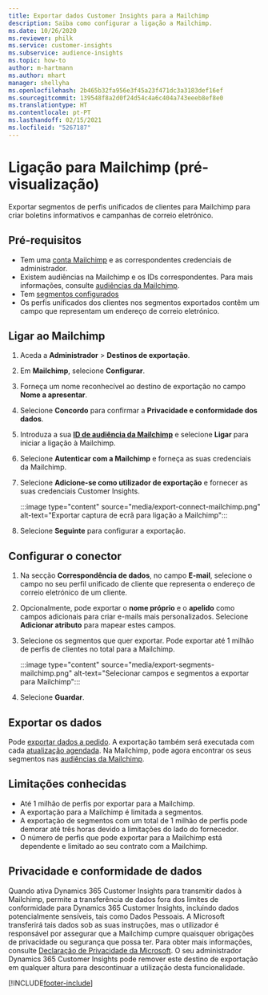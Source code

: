 ```yaml
---
title: Exportar dados Customer Insights para a Mailchimp
description: Saiba como configurar a ligação a Mailchimp.
ms.date: 10/26/2020
ms.reviewer: philk
ms.service: customer-insights
ms.subservice: audience-insights
ms.topic: how-to
author: m-hartmann
ms.author: mhart
manager: shellyha
ms.openlocfilehash: 2b465b32fa956e3f45a23f471dc3a3183def16ef
ms.sourcegitcommit: 139548f8a2d0f24d54c4a6c404a743eeeb8ef8e0
ms.translationtype: HT
ms.contentlocale: pt-PT
ms.lasthandoff: 02/15/2021
ms.locfileid: "5267187"
---
```

# <a name="connector-for-mailchimp-preview"></a>Ligação para Mailchimp (pré-visualização)

Exportar segmentos de perfis unificados de clientes para Mailchimp para criar boletins informativos e campanhas de correio eletrónico.

## <a name="prerequisites"></a>Pré-requisitos

-   Tem uma [conta Mailchimp](https://mailchimp.com/) e as correspondentes credenciais de administrador.
-   Existem audiências na Mailchimp e os IDs correspondentes. Para mais informações, consulte [audiências da Mailchimp](https://mailchimp.com/help/create-audience/).
-   Tem [segmentos configurados](segments.md)
-   Os perfis unificados dos clientes nos segmentos exportados contêm um campo que representam um endereço de correio eletrónico.

## <a name="connect-to-mailchimp"></a>Ligar ao Mailchimp

1. Aceda a **Administrador** > **Destinos de exportação**.

1. Em **Mailchimp**, selecione **Configurar**.

1. Forneça um nome reconhecível ao destino de exportação no campo **Nome a apresentar**.

1. Selecione **Concordo** para confirmar a **Privacidade e conformidade dos dados**.

1. Introduza a sua **[ID de audiência da Mailchimp](https://mailchimp.com/help/find-audience-id/)** e selecione **Ligar** para iniciar a ligação à Mailchimp.

1. Selecione **Autenticar com a Mailchimp** e forneça as suas credenciais da Mailchimp.

1. Selecione **Adicione-se como utilizador de exportação** e fornecer as suas credenciais Customer Insights.

   :::image type="content" source="media/export-connect-mailchimp.png" alt-text="Exportar captura de ecrã para ligação a Mailchimp":::

1. Selecione **Seguinte** para configurar a exportação.

## <a name="configure-the-connector"></a>Configurar o conector

1. Na secção **Correspondência de dados**, no campo **E-mail**, selecione o campo no seu perfil unificado de cliente que representa o endereço de correio eletrónico de um cliente. 

1. Opcionalmente, pode exportar o **nome próprio** e o **apelido** como campos adicionais para criar e-mails mais personalizados. Selecione **Adicionar atributo** para mapear estes campos.

1. Selecione os segmentos que quer exportar. Pode exportar até 1 milhão de perfis de clientes no total para a Mailchimp.

   :::image type="content" source="media/export-segments-mailchimp.png" alt-text="Selecionar campos e segmentos a exportar para Mailchimp":::

1. Selecione **Guardar**.

## <a name="export-the-data"></a>Exportar os dados

Pode [exportar dados a pedido](export-destinations.md). A exportação também será executada com cada [atualização agendada](system.md#schedule-tab). Na Mailchimp, pode agora encontrar os seus segmentos nas [audiências da Mailchimp](https://mailchimp.com/help/create-audience/).

## <a name="known-limitations"></a>Limitações conhecidas

- Até 1 milhão de perfis por exportar para a Mailchimp.
- A exportação para a Mailchimp é limitada a segmentos.
- A exportação de segmentos com um total de 1 milhão de perfis pode demorar até três horas devido a limitações do lado do fornecedor. 
- O número de perfis que pode exportar para a Mailchimp está dependente e limitado ao seu contrato com a Mailchimp.

## <a name="data-privacy-and-compliance"></a>Privacidade e conformidade de dados

Quando ativa Dynamics 365 Customer Insights para transmitir dados à Mailchimp, permite a transferência de dados fora dos limites de conformidade para Dynamics 365 Customer Insights, incluindo dados potencialmente sensíveis, tais como Dados Pessoais. A Microsoft transferirá tais dados sob as suas instruções, mas o utilizador é responsável por assegurar que a Mailchimp cumpre quaisquer obrigações de privacidade ou segurança que possa ter. Para obter mais informações, consulte [Declaração de Privacidade da Microsoft](https://go.microsoft.com/fwlink/?linkid=396732).
O seu administrador Dynamics 365 Customer Insights pode remover este destino de exportação em qualquer altura para descontinuar a utilização desta funcionalidade.


[!INCLUDE[footer-include](../includes/footer-banner.md)]